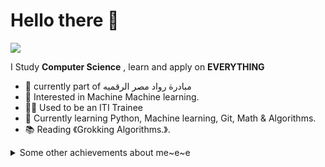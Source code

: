 # Hello there 👋

![](https://github.com/halfrost/halfrost/blob/master/icons/header_1.png)

I Study **Computer Science** , learn  and apply on **EVERYTHING**
* 💖   currently part of مبادرة رواد مصر الرقميه
* 🧐   Interested in Machine Machine learning.
* 🏋‍♀   Used to be an ITI Trainee
* 🌱   Currently learning Python, Machine learning, Git, Math & Algorithms.
* 📚   Reading 《Grokking Algorithms.》.

<details>
  <summary>Some other achievements about me~e~e</summary>
  <br>

* 💖   Fifth place at Nasa Space Apps local Compitition 
* 🎉   Professional Membership of IEEE
  ## courses  
*   Stanford Machine learning Specialization  :)
*   Github course at Al-Madrasa
*   Toronto Universiy Python Programming Fundementals
*   ITI Java Development 

 
